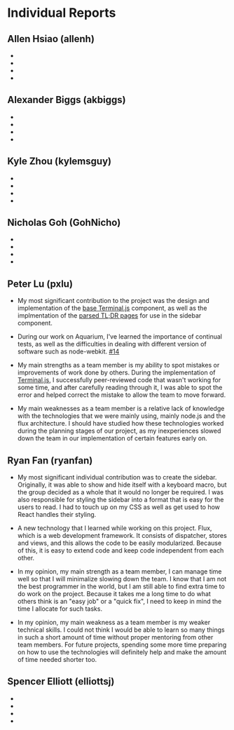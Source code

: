 Individual Reports
====================

Allen Hsiao (allenh)
---------------------

-
-
-
-

Alexander Biggs (akbiggs)
---------------------

-
-
-
-

Kyle Zhou (kylemsguy)
---------------------

-
-
-
-

Nicholas Goh (GohNicho)
---------------------

-
-
-
-

Peter Lu (pxlu)
---------------------

- My most significant contribution to the project was the design and implementation of the [base Terminal.js](https://github.com/UoT-CSC30x-W15/301W15-Prj-Team4-repo/pull/13) component, as well as the implmentation of the [parsed TL;DR pages](https://github.com/UoT-CSC30x-W15/301W15-Prj-Team4-repo/issues/29) for use in the sidebar component. 

- During our work on Aquarium, I've learned the importance of continual tests, as well as the difficulties in dealing with different version of software such as node-webkit. [#14](https://github.com/UoT-CSC30x-W15/301W15-Prj-Team4-repo/issues/14)

- My main strengths as a team member is my ability to spot mistakes or improvements of work done by others. During the implementation of [Terminal.js](https://github.com/UoT-CSC30x-W15/301W15-Prj-Team4-repo/pull/13), I successfully peer-reviewed code that wasn't working for some time, and after carefully reading through it, I was able to spot the error and helped correct the mistake to allow the team to move forward.

- My main weaknesses as a team member is a relative lack of knowledge with the technologies that we were mainly using, mainly node.js and the flux architecture. I should have studied how these technologies worked during the planning stages of our project, as my inexperiences slowed down the team in our implementation of certain features early on.
 

Ryan Fan (ryanfan)
---------------------

- My most significant individual contribution was to create the sidebar.  Originally, it was able to show and hide itself with a keyboard macro, but the group decided as a whole that it would no longer be required.  I was also responsible for styling the sidebar into a format that is easy for the users to read.  I had to touch up on my CSS as well as get used to how React handles their styling.

- A new technology that I learned while working on this project. Flux, which is a web development framework.  It consists of dispatcher, stores and views, and this allows the code to be easily modularized.  Because of this, it is easy to extend code and keep code independent from each other. 

- In my opinion, my main strength as a team member, I can manage time well so that I will minimalize slowing down the team.  I know that I am not the best programmer in the world, but I am still able to find extra time to do work on the project.  Because it takes me a long time to do what others think is an "easy job" or a "quick fix", I need to keep in mind the time I allocate for such tasks.

- In my opinion, my main weakness as a team member is my weaker technical skills.  I could not think I would be able to learn so many things in such a short amount of time without proper mentoring from other team members.  For future projects, spending some more time preparing on how to use the technologies will definitely help and make the amount of time needed shorter too.

Spencer Elliott (elliottsj)
---------------------

-
-
-
-
